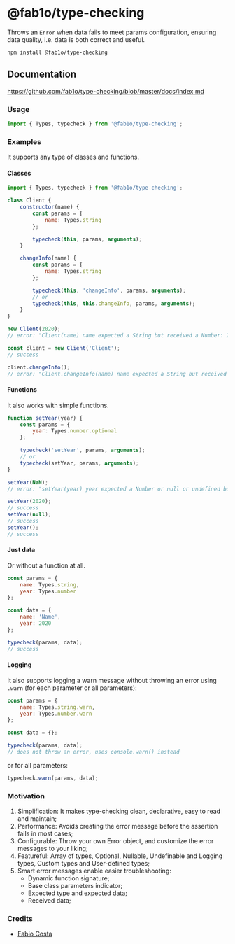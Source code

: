 # @fab1o/type-checking

Throws an `Error` when data fails to meet params configuration, ensuring data quality, i.e. data is both correct and useful.

```sh
npm install @fab1o/type-checking
```

## Documentation

https://github.com/fab1o/type-checking/blob/master/docs/index.md

### Usage

```js
import { Types, typecheck } from '@fab1o/type-checking';
```

### Examples

It supports any type of classes and functions.

#### Classes

```js
import { Types, typecheck } from '@fab1o/type-checking';

class Client {
    constructor(name) {
        const params = {
            name: Types.string
        };

        typecheck(this, params, arguments);
    }

    changeInfo(name) {
        const params = {
            name: Types.string
        };

        typecheck(this, 'changeInfo', params, arguments);
        // or
        typecheck(this, this.changeInfo, params, arguments);
    }
}

new Client(2020);
// error: "Client(name) name expected a String but received a Number: 2020."

const client = new Client('Client');
// success

client.changeInfo();
// error: "Client.changeInfo(name) name expected a String but received undefined."
```

#### Functions

It also works with simple functions.

```js
function setYear(year) {
    const params = {
        year: Types.number.optional
    };

    typecheck('setYear', params, arguments);
    // or
    typecheck(setYear, params, arguments);
}

setYear(NaN);
// error: "setYear(year) year expected a Number or null or undefined but received NaN."

setYear(2020);
// success
setYear(null);
// success
setYear();
// success
```

#### Just data

Or without a function at all.

```js
const params = {
    name: Types.string,
    year: Types.number
};

const data = {
    name: 'Name',
    year: 2020
};

typecheck(params, data);
// success
```

#### Logging

It also supports logging a warn message without throwing an error using `.warn` (for each parameter or all parameters):

```js
const params = {
    name: Types.string.warn,
    year: Types.number.warn
};

const data = {};

typecheck(params, data);
// does not throw an error, uses console.warn() instead
```

or for all parameters:

```js
typecheck.warn(params, data);
```

### Motivation

1. Simplification: It makes type-checking clean, declarative, easy to read and maintain;
2. Performance: Avoids creating the error message before the assertion fails in most cases;
3. Configurable: Throw your own Error object, and customize the error messages to your liking;
4. Featureful: Array of types, Optional, Nullable, Undefinable and Logging types, Custom types and User-defined types;
5. Smart error messages enable easier troubleshooting:
    - Dynamic function signature;
    - Base class parameters indicator;
    - Expected type and expected data;
    - Received data;

### Credits

-   [Fabio Costa](https://github.com/fab1o)
